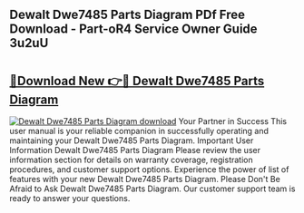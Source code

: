 ## Dewalt Dwe7485 Parts Diagram PDf Free Download - Part-oR4 Service Owner Guide 3u2uU

# <h2><a href="http://dfmtlu0.blite.top/?on=Dewalt+Dwe7485+Parts+Diagram">🔗Download New 👉🔴 Dewalt Dwe7485 Parts Diagram</a></h2>

[![Dewalt Dwe7485 Parts Diagram download](https://i.imgur.com/lujVjoI.png)](http://dfmtlu0.blite.top/?on=Dewalt+Dwe7485+Parts+Diagram)
Your Partner in Success This user manual is your reliable companion in successfully operating and maintaining your Dewalt Dwe7485 Parts Diagram. Important User Information Dewalt Dwe7485 Parts Diagram Please review the user information section for details on warranty coverage, registration procedures, and customer support options. Experience the power of list of features with your new Dewalt Dwe7485 Parts Diagram. Please Don't Be Afraid to Ask Dewalt Dwe7485 Parts Diagram. Our customer support team is ready to answer your questions.
